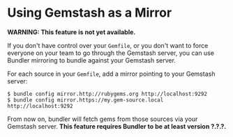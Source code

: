 # Using Gemstash as a Mirror

**WARNING: This feature is not yet available.**

If you don't have control over your `Gemfile`, or you don't want to force
everyone on your team to go through the Gemstash server, you can use Bundler
mirroring to bundle against your Gemstash server.

For each source in your `Gemfile`, add a mirror pointing to your Gemstash
server:
```
$ bundle config mirror.http://rubygems.org http://localhost:9292
$ bundle config mirror.https://my.gem-source.local http://localhost:9292
```

From now on, bundler will fetch gems from those sources via your Gemstash
server. **This feature requires Bundler to be at least version ?.?.?.**
